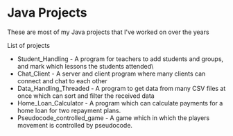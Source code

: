 # Java Projects
These are most of my Java projects that I've worked on over the years

List of projects
- Student_Handling - A program for teachers to add students and groups, and mark which lessons the students attended\
- Chat_Client - A server and client program where many clients can connect and chat to each other
- Data_Handling_Threaded - A program to get data from many CSV files at once which can sort and filter the received data
- Home_Loan_Calculator - A program which can calculate payments for a home loan for two repayment plans.
- Pseudocode_controlled_game - A game which in which the players movement is controlled by pseudocode.

